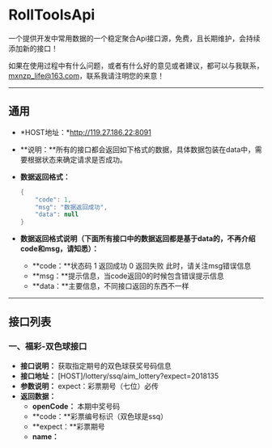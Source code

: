 # RollToolsApi
一个提供开发中常用数据的一个稳定聚合Api接口源，免费，且长期维护，会持续添加新的接口！

如果在使用过程中有什么问题，或者有什么好的意见或者建议，都可以与我联系，mxnzp_life@163.com，联系我请注明您的来意！

----

## 通用

+ *HOST地址：*http://119.27.186.22:8091

+ **说明：**所有的接口都会返回如下格式的数据，具体数据包装在data中，需要根据状态来确定请求是否成功。

+ **数据返回格式：**

  ```java
  {
      "code": 1,
      "msg": "数据返回成功",
      "data": null
  }
  ```

+ **数据返回格式说明（下面所有接口中的数据返回都是基于data的，不再介绍code和msg，请知悉）：**
  + **code：**状态码 1 返回成功 0 返回失败 此时，请关注msg错误信息
  + **msg：**提示信息，当code返回0的时候包含错误提示信息
  + **data：**主要信息，不同接口返回的东西不一样

----

## 接口列表

### 一、福彩-双色球接口

+ **接口说明：** 获取指定期号的双色球获奖号码信息
+ **接口地址：** [HOST]/lottery/ssq/aim_lottery?expect=2018135
+ **参数说明：** expect：彩票期号（七位）必传
+ **返回数据：** 
  + **openCode：** 本期中奖号码
  + **code：**彩票编号标识（双色球是ssq）
  + **expect：**彩票期号
  + **name：**


